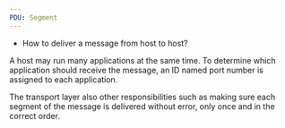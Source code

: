 ```yaml
---
PDU: Segment
---
```

- How to deliver a message from host to host?

A host may run many applications at the same time. To determine which application should receive the message, an ID named port number is assigned to each application. 

The transport layer also other responsibilities such as making sure each segment of the message is delivered without error, only once and in the correct order.